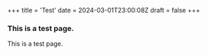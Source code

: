 +++
title = 'Test'
date = 2024-03-01T23:00:08Z
draft = false
+++

### This is a test page.

This is a test page.
